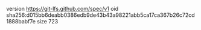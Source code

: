 version https://git-lfs.github.com/spec/v1
oid sha256:d015bb6deabb0386edb9de43b43a98221abb5ca17ca367b26c72cd1888babf7e
size 723
